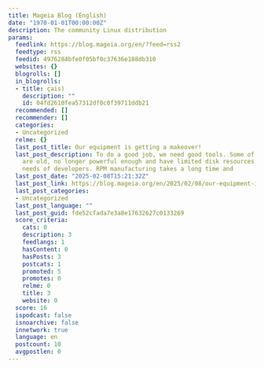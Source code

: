 ```yaml
---
title: Mageia Blog (English)
date: "1970-01-01T00:00:00Z"
description: The community Linux distribution
params:
  feedlink: https://blog.mageia.org/en/?feed=rss2
  feedtype: rss
  feedid: 4976284bfe0f05bf0c37636e188db310
  websites: {}
  blogrolls: []
  in_blogrolls:
  - title: çais)
    description: ""
    id: 04fd2610fea57312df0c0f39711ddb21
  recommended: []
  recommender: []
  categories:
  - Uncategorized
  relme: {}
  last_post_title: Our equipment is getting a makeover!
  last_post_description: To do a good job, we need good tools. Some of our servers
    are old, no longer powerful enough and have limited disk resources to meet the
    needs of developers. RPM manufacturing takes a long time and
  last_post_date: "2025-02-08T15:21:32Z"
  last_post_link: https://blog.mageia.org/en/2025/02/08/our-equipment-is-getting-a-makeover/
  last_post_categories:
  - Uncategorized
  last_post_language: ""
  last_post_guid: fde52cfada7e3a8e17632627c0133269
  score_criteria:
    cats: 0
    description: 3
    feedlangs: 1
    hasContent: 0
    hasPosts: 3
    postcats: 1
    promoted: 5
    promotes: 0
    relme: 0
    title: 3
    website: 0
  score: 16
  ispodcast: false
  isnoarchive: false
  innetwork: true
  language: en
  postcount: 10
  avgpostlen: 0
---
```

